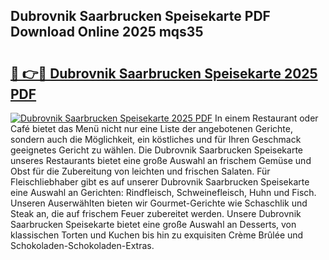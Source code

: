 ## Dubrovnik Saarbrucken Speisekarte PDF Download Online 2025 mqs35

# <h2><a href="http://gcdccu.nevu.top/?p=Dubrovnik+Saarbrucken+Speisekarte">🔗 👉🔴 Dubrovnik Saarbrucken Speisekarte 2025 PDF</a></h2>

[![Dubrovnik Saarbrucken Speisekarte 2025 PDF](https://i.imgur.com/dBaPXMq.png)](http://gcdccu.nevu.top/?p=Dubrovnik+Saarbrucken+Speisekarte)
In einem Restaurant oder Café bietet das Menü nicht nur eine Liste der angebotenen Gerichte, sondern auch die Möglichkeit, ein köstliches und für Ihren Geschmack geeignetes Gericht zu wählen. Die Dubrovnik Saarbrucken Speisekarte unseres Restaurants bietet eine große Auswahl an frischem Gemüse und Obst für die Zubereitung von leichten und frischen Salaten. Für Fleischliebhaber gibt es auf unserer Dubrovnik Saarbrucken Speisekarte eine Auswahl an Gerichten: Rindfleisch, Schweinefleisch, Huhn und Fisch. Unseren Auserwählten bieten wir Gourmet-Gerichte wie Schaschlik und Steak an, die auf frischem Feuer zubereitet werden. Unsere Dubrovnik Saarbrucken Speisekarte bietet eine große Auswahl an Desserts, von klassischen Torten und Kuchen bis hin zu exquisiten Crème Brûlée und Schokoladen-Schokoladen-Extras.
